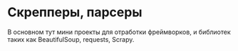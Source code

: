 # Скрепперы, парсеры

В основном тут мини проекты для отработки фреймворков, и библиотек таких как BeautifulSoup, requests, Scrapy.
